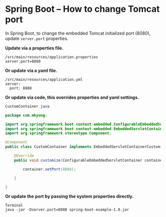 # Spring Boot – How to change Tomcat port

In Spring Boot, to change the embedded Tomcat initialized port (8080), update `server.port` properties.

**Update via a properties file.**

`/src/main/resources/application.properties`  
`server.port=8888`

**Or update via a yaml file.**

`/src/main/resources/application.yml`  
`server:  `   
`  port: 8888`

**Or update via code, this overrides properties and yaml settings.**

```java
CustomContainer.java

package com.mkyong;

import org.springframework.boot.context.embedded.ConfigurableEmbeddedServletContainer;
import org.springframework.boot.context.embedded.EmbeddedServletContainerCustomizer;
import org.springframework.stereotype.Component;

@Component
public class CustomContainer implements EmbeddedServletContainerCustomizer {

    @Override
    public void customize(ConfigurableEmbeddedServletContainer container) {

        container.setPort(8888);

    }

}
```

**Or update the port by passing the system properties directly.**

`Terminal`  
`java -jar -Dserver.port=8888 spring-boot-example-1.0.jar`
